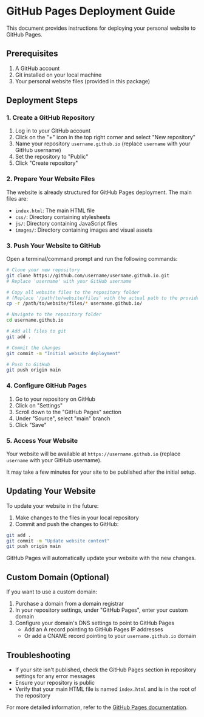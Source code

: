 # GitHub Pages Deployment Guide

This document provides instructions for deploying your personal website to GitHub Pages.

## Prerequisites

1. A GitHub account
2. Git installed on your local machine
3. Your personal website files (provided in this package)

## Deployment Steps

### 1. Create a GitHub Repository

1. Log in to your GitHub account
2. Click on the "+" icon in the top right corner and select "New repository"
3. Name your repository `username.github.io` (replace `username` with your GitHub username)
4. Set the repository to "Public"
5. Click "Create repository"

### 2. Prepare Your Website Files

The website is already structured for GitHub Pages deployment. The main files are:

- `index.html`: The main HTML file
- `css/`: Directory containing stylesheets
- `js/`: Directory containing JavaScript files
- `images/`: Directory containing images and visual assets

### 3. Push Your Website to GitHub

Open a terminal/command prompt and run the following commands:

```bash
# Clone your new repository
git clone https://github.com/username/username.github.io.git
# Replace 'username' with your GitHub username

# Copy all website files to the repository folder
# (Replace '/path/to/website/files' with the actual path to the provided website files)
cp -r /path/to/website/files/* username.github.io/

# Navigate to the repository folder
cd username.github.io

# Add all files to git
git add .

# Commit the changes
git commit -m "Initial website deployment"

# Push to GitHub
git push origin main
```

### 4. Configure GitHub Pages

1. Go to your repository on GitHub
2. Click on "Settings"
3. Scroll down to the "GitHub Pages" section
4. Under "Source", select "main" branch
5. Click "Save"

### 5. Access Your Website

Your website will be available at `https://username.github.io` (replace `username` with your GitHub username).

It may take a few minutes for your site to be published after the initial setup.

## Updating Your Website

To update your website in the future:

1. Make changes to the files in your local repository
2. Commit and push the changes to GitHub:

```bash
git add .
git commit -m "Update website content"
git push origin main
```

GitHub Pages will automatically update your website with the new changes.

## Custom Domain (Optional)

If you want to use a custom domain:

1. Purchase a domain from a domain registrar
2. In your repository settings, under "GitHub Pages", enter your custom domain
3. Configure your domain's DNS settings to point to GitHub Pages
   - Add an A record pointing to GitHub Pages IP addresses
   - Or add a CNAME record pointing to your `username.github.io` domain

## Troubleshooting

- If your site isn't published, check the GitHub Pages section in repository settings for any error messages
- Ensure your repository is public
- Verify that your main HTML file is named `index.html` and is in the root of the repository

For more detailed information, refer to the [GitHub Pages documentation](https://docs.github.com/en/pages).
